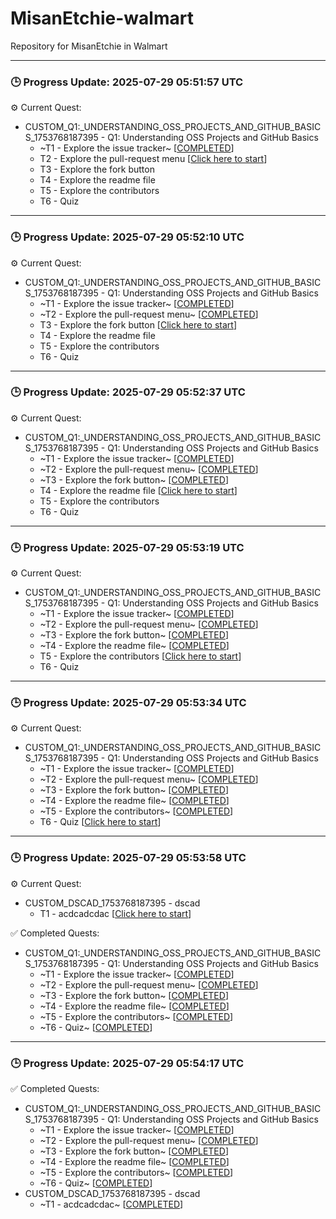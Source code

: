 # MisanEtchie-walmart
Repository for MisanEtchie in Walmart


---

### 🕒 Progress Update: 2025-07-29 05:51:57 UTC

⚙️ Current Quest: 
  - CUSTOM_Q1:_UNDERSTANDING_OSS_PROJECTS_AND_GITHUB_BASICS_1753768187395 - Q1: Understanding OSS Projects and GitHub Basics
    -  ~T1 - Explore the issue tracker~ [[COMPLETED](https://github.com/OSS-Doorway-Dev/MisanEtchie-walmart/issues/1)]
    - T2 - Explore the pull-request menu [[Click here to start](https://github.com/OSS-Doorway-Dev/MisanEtchie-walmart/issues/2)]
    - T3 - Explore the fork button
    - T4 - Explore the readme file
    - T5 - Explore the contributors
    - T6 - Quiz



---

### 🕒 Progress Update: 2025-07-29 05:52:10 UTC

⚙️ Current Quest: 
  - CUSTOM_Q1:_UNDERSTANDING_OSS_PROJECTS_AND_GITHUB_BASICS_1753768187395 - Q1: Understanding OSS Projects and GitHub Basics
    -  ~T1 - Explore the issue tracker~ [[COMPLETED](https://github.com/OSS-Doorway-Dev/MisanEtchie-walmart/issues/1)]
    -  ~T2 - Explore the pull-request menu~ [[COMPLETED](https://github.com/OSS-Doorway-Dev/MisanEtchie-walmart/issues/2)]
    - T3 - Explore the fork button [[Click here to start](https://github.com/OSS-Doorway-Dev/MisanEtchie-walmart/issues/3)]
    - T4 - Explore the readme file
    - T5 - Explore the contributors
    - T6 - Quiz



---

### 🕒 Progress Update: 2025-07-29 05:52:37 UTC

⚙️ Current Quest: 
  - CUSTOM_Q1:_UNDERSTANDING_OSS_PROJECTS_AND_GITHUB_BASICS_1753768187395 - Q1: Understanding OSS Projects and GitHub Basics
    -  ~T1 - Explore the issue tracker~ [[COMPLETED](https://github.com/OSS-Doorway-Dev/MisanEtchie-walmart/issues/1)]
    -  ~T2 - Explore the pull-request menu~ [[COMPLETED](https://github.com/OSS-Doorway-Dev/MisanEtchie-walmart/issues/2)]
    -  ~T3 - Explore the fork button~ [[COMPLETED](https://github.com/OSS-Doorway-Dev/MisanEtchie-walmart/issues/3)]
    - T4 - Explore the readme file [[Click here to start](https://github.com/OSS-Doorway-Dev/MisanEtchie-walmart/issues/4)]
    - T5 - Explore the contributors
    - T6 - Quiz



---

### 🕒 Progress Update: 2025-07-29 05:53:19 UTC

⚙️ Current Quest: 
  - CUSTOM_Q1:_UNDERSTANDING_OSS_PROJECTS_AND_GITHUB_BASICS_1753768187395 - Q1: Understanding OSS Projects and GitHub Basics
    -  ~T1 - Explore the issue tracker~ [[COMPLETED](https://github.com/OSS-Doorway-Dev/MisanEtchie-walmart/issues/1)]
    -  ~T2 - Explore the pull-request menu~ [[COMPLETED](https://github.com/OSS-Doorway-Dev/MisanEtchie-walmart/issues/2)]
    -  ~T3 - Explore the fork button~ [[COMPLETED](https://github.com/OSS-Doorway-Dev/MisanEtchie-walmart/issues/3)]
    -  ~T4 - Explore the readme file~ [[COMPLETED](https://github.com/OSS-Doorway-Dev/MisanEtchie-walmart/issues/4)]
    - T5 - Explore the contributors [[Click here to start](https://github.com/OSS-Doorway-Dev/MisanEtchie-walmart/issues/5)]
    - T6 - Quiz



---

### 🕒 Progress Update: 2025-07-29 05:53:34 UTC

⚙️ Current Quest: 
  - CUSTOM_Q1:_UNDERSTANDING_OSS_PROJECTS_AND_GITHUB_BASICS_1753768187395 - Q1: Understanding OSS Projects and GitHub Basics
    -  ~T1 - Explore the issue tracker~ [[COMPLETED](https://github.com/OSS-Doorway-Dev/MisanEtchie-walmart/issues/1)]
    -  ~T2 - Explore the pull-request menu~ [[COMPLETED](https://github.com/OSS-Doorway-Dev/MisanEtchie-walmart/issues/2)]
    -  ~T3 - Explore the fork button~ [[COMPLETED](https://github.com/OSS-Doorway-Dev/MisanEtchie-walmart/issues/3)]
    -  ~T4 - Explore the readme file~ [[COMPLETED](https://github.com/OSS-Doorway-Dev/MisanEtchie-walmart/issues/4)]
    -  ~T5 - Explore the contributors~ [[COMPLETED](https://github.com/OSS-Doorway-Dev/MisanEtchie-walmart/issues/5)]
    - T6 - Quiz [[Click here to start](https://github.com/OSS-Doorway-Dev/MisanEtchie-walmart/issues/6)]



---

### 🕒 Progress Update: 2025-07-29 05:53:58 UTC

⚙️ Current Quest: 
  - CUSTOM_DSCAD_1753768187395 - dscad
    - T1 - acdcadcdac [[Click here to start](https://github.com/OSS-Doorway-Dev/MisanEtchie-walmart/issues/7)]

✅ Completed Quests: 
  - CUSTOM_Q1:_UNDERSTANDING_OSS_PROJECTS_AND_GITHUB_BASICS_1753768187395 - Q1: Understanding OSS Projects and GitHub Basics
    - ~T1 - Explore the issue tracker~ [[COMPLETED](https://github.com/OSS-Doorway-Dev/MisanEtchie-walmart/issues/1)]
    - ~T2 - Explore the pull-request menu~ [[COMPLETED](https://github.com/OSS-Doorway-Dev/MisanEtchie-walmart/issues/2)]
    - ~T3 - Explore the fork button~ [[COMPLETED](https://github.com/OSS-Doorway-Dev/MisanEtchie-walmart/issues/3)]
    - ~T4 - Explore the readme file~ [[COMPLETED](https://github.com/OSS-Doorway-Dev/MisanEtchie-walmart/issues/4)]
    - ~T5 - Explore the contributors~ [[COMPLETED](https://github.com/OSS-Doorway-Dev/MisanEtchie-walmart/issues/5)]
    - ~T6 - Quiz~ [[COMPLETED](https://github.com/OSS-Doorway-Dev/MisanEtchie-walmart/issues/6)]


---

### 🕒 Progress Update: 2025-07-29 05:54:17 UTC

✅ Completed Quests: 
  - CUSTOM_Q1:_UNDERSTANDING_OSS_PROJECTS_AND_GITHUB_BASICS_1753768187395 - Q1: Understanding OSS Projects and GitHub Basics
    - ~T1 - Explore the issue tracker~ [[COMPLETED](https://github.com/OSS-Doorway-Dev/MisanEtchie-walmart/issues/1)]
    - ~T2 - Explore the pull-request menu~ [[COMPLETED](https://github.com/OSS-Doorway-Dev/MisanEtchie-walmart/issues/2)]
    - ~T3 - Explore the fork button~ [[COMPLETED](https://github.com/OSS-Doorway-Dev/MisanEtchie-walmart/issues/3)]
    - ~T4 - Explore the readme file~ [[COMPLETED](https://github.com/OSS-Doorway-Dev/MisanEtchie-walmart/issues/4)]
    - ~T5 - Explore the contributors~ [[COMPLETED](https://github.com/OSS-Doorway-Dev/MisanEtchie-walmart/issues/5)]
    - ~T6 - Quiz~ [[COMPLETED](https://github.com/OSS-Doorway-Dev/MisanEtchie-walmart/issues/6)]
  - CUSTOM_DSCAD_1753768187395 - dscad
    - ~T1 - acdcadcdac~ [[COMPLETED](https://github.com/OSS-Doorway-Dev/MisanEtchie-walmart/issues/7)]
